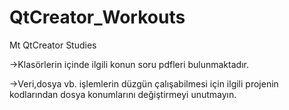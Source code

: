# QtCreator_Workouts
 Mt QtCreator Studies


->Klasörlerin içinde ilgili konun soru pdfleri bulunmaktadır.

->Veri,dosya vb. işlemlerin düzgün çalışabilmesi için ilgili projenin kodlarından dosya konumlarını değiştirmeyi unutmayın.